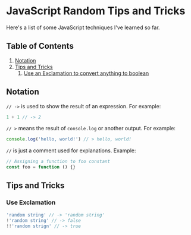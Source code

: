 # JavaScript Random Tips and Tricks

Here's a list of some JavaScript techniques I've learned so far.

## Table of Contents
1. [Notation](#notation)
1. [Tips and Tricks](#tips-and-tricks)
    1. [Use an Exclamation to convert anything to boolean](#use-exclamation)


## Notation

`// ->` is used to show the result of an expression. For example:

```js
1 + 1 // -> 2
```

`// >` means the result of `console.log` or another output. For example:

```js
console.log('hello, world!') // > hello, world!
```

`//` is just a comment used for explanations. Example:

```js
// Assigning a function to foo constant
const foo = function () {}
```

## Tips and Tricks
### Use Exclamation 

```js
'random string' // -> 'random string'
!'random string' // -> false
!!'random strign' // -> true
```

